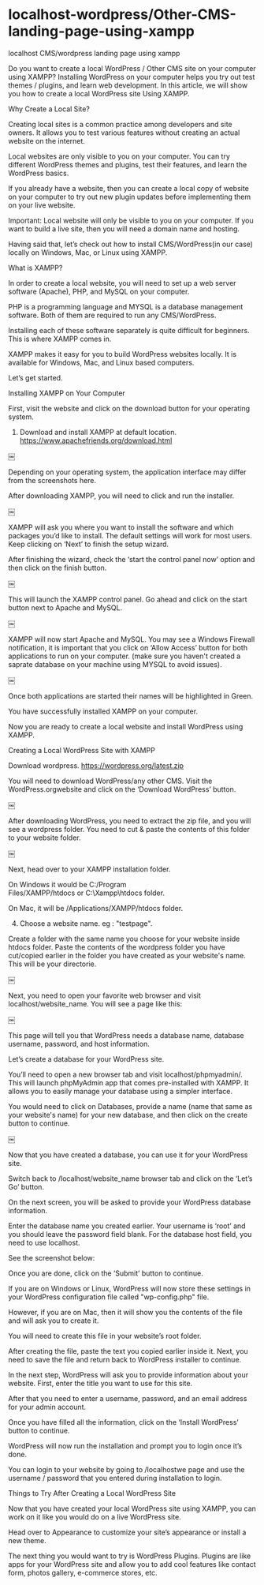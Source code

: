 # localhost-wordpress/Other-CMS-landing-page-using-xampp
localhost CMS/wordpress landing page using xampp



 



Do you want to create a local WordPress / Other CMS site on your computer using XAMPP? Installing WordPress on your computer helps you try out test themes / plugins, and learn web development. In this article, we will show you how to create a local WordPress site Using XAMPP.



Why Create a Local Site?

Creating local sites is a common practice among developers and site owners. It allows you to test various features without creating an actual website on the internet.

Local websites are only visible to you on your computer. You can try different WordPress themes and plugins, test their features, and learn the WordPress basics.

If you already have a website, then you can create a local copy of website on your computer to try out new plugin updates before implementing them on your live website.

Important: Local website will only be visible to you on your computer. If you want to build a live site, then you will need a domain name and hosting. 

Having said that, let’s check out how to install CMS/WordPress(in our case) locally on Windows, Mac, or Linux using XAMPP.



What is XAMPP?

In order to create a local website, you will need to set up a web server software (Apache), PHP, and MySQL on your computer.

PHP is a programming language and MYSQL is a database management software. Both of them are required to run any CMS/WordPress.

Installing each of these software separately is quite difficult for beginners. This is where XAMPP comes in.

XAMPP makes it easy for you to build WordPress websites locally. It is available for Windows, Mac, and Linux based computers.

Let’s get started.

Installing XAMPP on Your Computer

First, visit the website and click on the download button for your operating system.
1. Download and install XAMPP at default location. 
https://www.apachefriends.org/download.html

￼

Depending on your operating system, the application interface may differ from the screenshots here. 

After downloading XAMPP, you will need to click and run the installer.

￼

XAMPP will ask you where you want to install the software and which packages you’d like to install. The default settings will work for most users. Keep clicking on ‘Next’ to finish the setup wizard.

After finishing the wizard, check the ‘start the control panel now’ option and then click on the finish button.

￼

This will launch the XAMPP control panel. Go ahead and click on the start button next to Apache and MySQL.

￼

XAMPP will now start Apache and MySQL. You may see a Windows Firewall notification, it is important that you click on ‘Allow Access’ button for both applications to run on your computer.
(make sure you haven't created a saprate database on your machine using MYSQL to avoid issues).

￼

Once both applications are started their names will be highlighted in Green.

You have successfully installed XAMPP on your computer.

Now you are ready to create a local website and install WordPress using XAMPP.

Creating a Local WordPress Site with XAMPP

Download wordpress. 
https://wordpress.org/latest.zip


You will need to download WordPress/any other CMS. Visit the WordPress.orgwebsite and click on the ‘Download WordPress’ button.

￼

After downloading WordPress, you need to extract the zip file, and you will see a wordpress folder. You need to cut & paste the contents of this folder to your website folder.

￼

Next, head over to your XAMPP installation folder.

On Windows it would be C:/Program Files/XAMPP/htdocs or C:\Xampp\htdocs folder.

On Mac, it will be /Applications/XAMPP/htdocs folder.


4. Choose a website name. eg : "testpage".


Create a folder with the same name you choose for your website inside htdocs folder.
Paste the contents of the wordpress folder you have cut/copied earlier in the folder you have created as your website's name.
This will be your directorie.

￼


Next, you need to open your favorite web browser and visit localhost/website_name. You will see a page like this:

￼

This page will tell you that WordPress needs a database name, database username, password, and host information.

Let’s create a database for your WordPress site.

You’ll need to open a new browser tab and visit localhost/phpmyadmin/. This will launch phpMyAdmin app that comes pre-installed with XAMPP. It allows you to easily manage your database using a simpler interface.

You would need to click on Databases, provide a name (name that same as your website's name) for your new database, and then click on the create button to continue.

￼

Now that you have created a database, you can use it for your WordPress site.

Switch back to /localhost/website_name browser tab and click on the ‘Let’s Go’ button.

On the next screen, you will be asked to provide your WordPress database information.

Enter the database name you created earlier. Your username is ‘root’ and you should leave the password field blank. For the database host field, you need to use localhost.

See the screenshot below:



Once you are done, click on the ‘Submit’ button to continue.

If you are on Windows or Linux, WordPress will now store these settings in your WordPress configuration file called "wp-config.php" file.

However, if you are on Mac, then it will show you the contents of the file and will ask you to create it.

You will need to create this file in your website’s root folder.

After creating the file, paste the text you copied earlier inside it. Next, you need to save the file and return back to WordPress installer to continue.

In the next step, WordPress will ask you to provide information about your website. First, enter the title you want to use for this site.

After that you need to enter a username, password, and an email address for your admin account.



Once you have filled all the information, click on the ‘Install WordPress’ button to continue.

WordPress will now run the installation and prompt you to login once it’s done.

You can login to your website by going to /localhostwe page and use the username / password that you entered during installation to login.



Things to Try After Creating a Local WordPress Site

Now that you have created your local WordPress site using XAMPP, you can work on it like you would do on a live WordPress site.

Head over to Appearance to customize your site’s appearance or install a new theme. 

The next thing you would want to try is WordPress Plugins. Plugins are like apps for your WordPress site and allow you to add cool features like contact form, photos gallery, e-commerce stores, etc.



 
